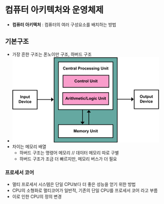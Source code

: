 # 컴퓨터 아키텍처와 운영체제

- **컴퓨터 아키텍처** : 컴퓨터의 여러 구성요소를 배치하는 방법

## 기본구조

- 가장 흔한 구조는 폰노이만 구조, 하버드 구조
- ![Von_Neumann_Architecture](./asset/Von_Neumann_Architecture.svg)
- 차이는 메모리 배열
  - 하버드 구조는 명령어 메모리 // 데이터 메모리 따로 구별
  - 하버드 구조가 조금 더 빠르지만, 메모리 버스가 더 필요



### 프로세서 코어

- 멀티 프로세서 시스템은 단일 CPU보다 더 좋은 성능을 얻기 위한 방법
- CPU의 소형화로 멀티코어가 일반적, 기존의 단일 CPU를 프로세서 코어 라고 부름
- 이로 인한 CPU의 정의 변경